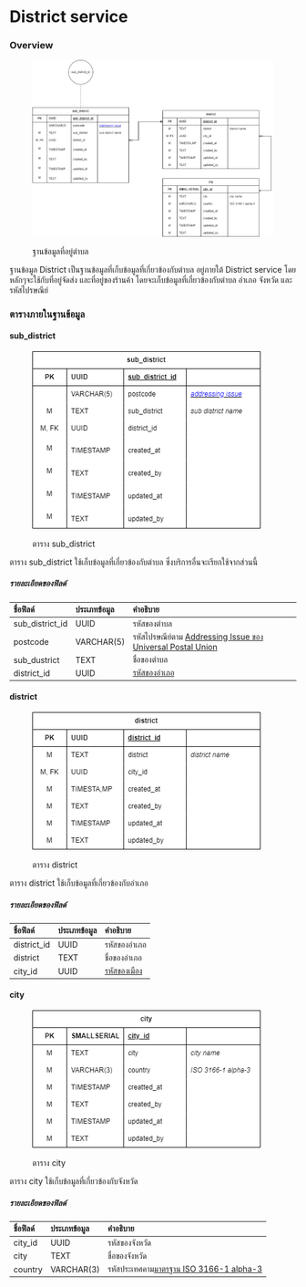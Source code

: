 # District service

### Overview

<figure><img src="../../../.gitbook/assets/district.drawio.png" alt=""><figcaption><p>ฐานข้อมูลที่อยู่ตำบล</p></figcaption></figure>

ฐานข้อมูล District เป็นฐานข้อมูลที่เก็บข้อมูลที่เกี่ยวข้องกับตำบล อยู่ภายใต้ District service โดยหลักๆจะใช้กับที่อยู่จัดส่ง และที่อยู่ของร้านค้า โดยจะเก็บข้อมูลที่เกี่ยวข้องกับตำบล อำเภอ จังหวัด และ รหัสไปรษณีย์

### ตารางภายในฐานข้อมูล

#### sub\_district
<figure><img src="../../../.gitbook/assets/district.sub_district.drawio.png"><figcaption><p>ตาราง sub_district</p></figcaption></figure>

ตาราง sub\_district ใช้เก็บข้อมูลที่เกี่ยวข้องกับตำบล ซึ่งบริการอื่นจะเรียกใช้จากส่วนนี้

##### รายละเอียดของฟิลด์

| ชื่อฟิลด์ | ประเภทข้อมูล | คำอธิบาย |
| :---- | :--- | :--- |
| sub_district_id | UUID | รหัสของตำบล |
| postcode| VARCHAR(5) | รหัสไปรษณีย์ตาม [Addressing Issue ของ Universal Postal Union](https://www.upu.int/UPU/media/upu/documents/PostCode/General-Addressing-Issues.pdf) |
| sub_dustrict | TEXT | ชื่อของตำบล |
| district_id | UUID | [รหัสของอำเภอ](#district) |

#### district
<figure><img src="../../../.gitbook/assets/district.district.drawio.png"><figcaption><p>ตาราง district</p></figcaption></figure>

ตาราง district ใช้เก็บข้อมูลที่เกี่ยวข้องกับอำเภอ

##### รายละเอียดของฟิลด์

| ชื่อฟิลด์ | ประเภทข้อมูล | คำอธิบาย |
| :--- | :--- | :--- |
| district_id | UUID | รหัสของอำเภอ |
| district | TEXT | ชื่อของอำเภอ |
| city_id | UUID | [รหัสของเมือง](#city) |

#### city

<figure><img src="../../../.gitbook/assets/district.city.drawio.png"><figcaption><p>ตาราง city</p></figcaption></figure>

ตาราง city ใช้เก็บข้อมูลที่เกี่ยวข้องกับจังหวัด

##### รายละเอียดของฟิลด์

| ชื่อฟิลด์ | ประเภทข้อมูล | คำอธิบาย |
| :--- | :--- | :--- |
| city_id | UUID | รหัสของจังหวัด |
| city | TEXT | ชื่อของจังหวัด |
| country | VARCHAR(3) | รหัสประเทศคาม[มาตรฐาน ISO 3166-1 alpha-3](https://en.wikipedia.org/wiki/ISO_3166-1_alpha-3) |
